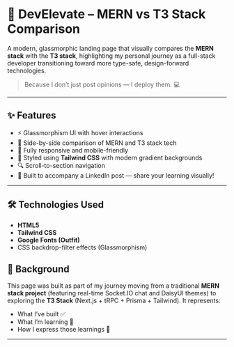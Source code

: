 # 🚀 DevElevate – MERN vs T3 Stack Comparison

A modern, glassmorphic landing page that visually compares the **MERN stack** with the **T3 stack**, highlighting my personal journey as a full-stack developer transitioning toward more type-safe, design-forward technologies.

> Because I don’t just post opinions — I deploy them. 💻

---

## ✨ Features

- ⚡ Glassmorphism UI with hover interactions
- 🧪 Side-by-side comparison of MERN and T3 stack tech
- 📱 Fully responsive and mobile-friendly
- 🎨 Styled using **Tailwind CSS** with modern gradient backgrounds
- 🔍 Scroll-to-section navigation
- 💬 Built to accompany a LinkedIn post — share your learning visually!

---

## 🛠️ Technologies Used

- **HTML5**
- **Tailwind CSS**
- **Google Fonts (Outfit)**
- CSS backdrop-filter effects (Glassmorphism)

## 🧠 Background

This page was built as part of my journey moving from a traditional **MERN stack project** (featuring real-time Socket.IO chat and DaisyUI themes) to exploring the **T3 Stack** (Next.js + tRPC + Prisma + Tailwind). It represents:

- What I’ve built ✅  
- What I’m learning 🔄  
- How I express those learnings 🧠

---


